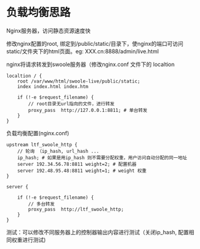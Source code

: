# 负载均衡思路

Nginx服务器，访问静态资源速度快

修改nginx配置的root, 绑定到/public/static/目录下，使nginx的端口可访问static/文件夹下的html页面。eg: XXX.cn:8888/admin/live.html

nginx将请求转发到swoole服务器（修改nginx.conf 文件下的 localtion

```
localtion / { 
    root /var/www/html/swoole-live/public/static;
    index index.html index.htm
    
    if (!-e $request_filename) {
        // root目录无url指向的文件，进行转发
        proxy_pass  http://127.0.0.1:8811; # 单台转发
    }
}
```

负载均衡配置(nginx.conf)
```
upstream ltf_swoole_http {
    // 轮询 （ip_hash, url_hash ...
    ip_hash; # 如果是用ip_hash 则不需要分配权重，用户访问自动分配的同一地址
    server 192.34.56.78:8811 weight=2; # 配置机器
    server 192.48.95.48:8811 weight=1; # weight 权重
}

server {
    
    if (!-e $request_filename) {
        // 多台转发
        proxy_pass  http://ltf_swoole_http;
    }
}
```

测试：可以修改不同服务器上的控制器输出内容进行测试（关闭ip_hash, 配置相同权重进行测试)